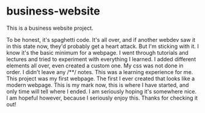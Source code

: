 # business-website
This is a business website project.

To be honest, it's spaghetti code. It's all over, and if another webdev saw it in this state now, they'd probably get a heart attack.
But I'm sticking with it. I know it's the basic minimum for a webpage. I went through tutorials and lectures and tried to experiment with everything I learned.
I added different elements all over, even created a custom one. My css was not done in order. I didn't leave any /**/ notes. This was a learning experience for me.
This project was my first webpage. The first I ever created that looks like a modern webpage. This is my mark now, this is where I have started, and only time will tell where I ended. I am seriously hoping it's somewhere nice. I am hopeful however, because I seriously enjoy this.
Thanks for checking it out!
